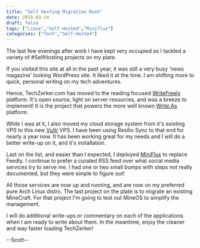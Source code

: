 ```yaml
---
title: "Self Hosting Migration Rush"
date: 2019-03-24
draft: false
tags: ["Linux","Self-Hosted","Miniflux"]
categories: ["Tech","Self-Hosted"]
---
```


The last few evenings after work I have kept very occupied as I tackled a variety of #SelfHosting projects on my plate. 

If you visited this site at all in the past year, it was still a very busy 'news magazine' looking WordPress site. It liked it at the time. I am shifting more to quick, personal writing on my tech adventures. 

Hence, TechZerker.com has moved to the reading focused [WriteFreely](https://writefreely.org) platform. It's open source, light on server resources, and was a breeze to implement! It is the project that powers the more well known [Write.As](https://write.as) platform.

While I was at it, I also moved my cloud storage system from it's existing VPS to this new [Vultr](https://www.vultr.com/?ref=7975115) VPS. I have been using Resilio Sync to that end for nearly a year now. It has been working great for my needs and I will do a better write-up on it, and it's installation. 

Last on the list, and easier than I expected, I deployed [MiniFlux](https://miniflux.app/) to replace Feedly. I continue to prefer a curated RSS feed over what social media services try to serve me. I had one or two small bumps with steps not really documented, but they were simple to figure out!

All those services are now up and running, and are now on my preferred pure Arch Linux distro. The last project on the plate is to migrate an existing MineCraft. For that project I'm going to test out MineOS to simplify the management.

I will do additional write-ups or commentary on each of the applications when I am ready to write about them. In the meantime, enjoy the cleaner and way faster loading TechZerker!

--Scott--
